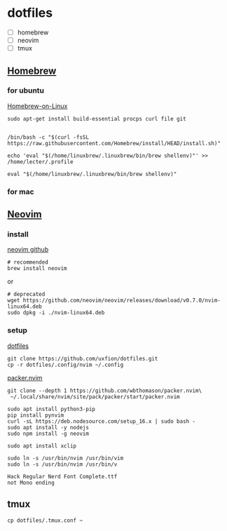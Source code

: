 # dotfiles

- [ ] homebrew
- [ ] neovim
- [ ] tmux

## [Homebrew](https://brew.sh)

### for ubuntu

[Homebrew-on-Linux](https://docs.brew.sh/Homebrew-on-Linux)

```
sudo apt-get install build-essential procps curl file git


/bin/bash -c "$(curl -fsSL https://raw.githubusercontent.com/Homebrew/install/HEAD/install.sh)"

echo 'eval "$(/home/linuxbrew/.linuxbrew/bin/brew shellenv)"' >> /home/lecter/.profile

eval "$(/home/linuxbrew/.linuxbrew/bin/brew shellenv)"
```

### for mac



## [Neovim](https://neovim.io)

### install

[neovim github](https://github.com/neovim/neovim)

```
# recommended
brew install neovim
```

or

```
# deprecated
wget https://github.com/neovim/neovim/releases/download/v0.7.0/nvim-linux64.deb
sudo dpkg -i ./nvim-linux64.deb
```

### setup

[dotfiles](https://github.com/uxfion/dotfiles)

```
git clone https://github.com/uxfion/dotfiles.git
cp -r dotfiles/.config/nvim ~/.config
```

[packer.nvim](https://github.com/wbthomason/packer.nvim)

```
git clone --depth 1 https://github.com/wbthomason/packer.nvim\
 ~/.local/share/nvim/site/pack/packer/start/packer.nvim
```

```
sudo apt install python3-pip
pip install pynvim
curl -sL https://deb.nodesource.com/setup_16.x | sudo bash -
sudo apt install -y nodejs
sudo npm install -g neovim
```

```
sudo apt install xclip
```

```
sudo ln -s /usr/bin/nvim /usr/bin/vim
sudo ln -s /usr/bin/nvim /usr/bin/v
```

```
Hack Regular Nerd Font Complete.ttf
not Mono ending
```

## tmux

```
cp dotfiles/.tmux.conf ~
```

